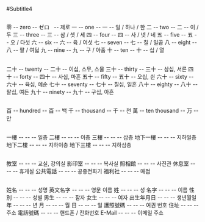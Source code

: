 #Subtitle4

##

零 -- zero -- ゼロ   -- 제로
一 -- one -- 一 -- 일 / 하나 / 한
二 -- two -- 二 -- 이 / 두
三 -- three -- 三 -- 삼 / 셋 / 세
四 -- four -- 四 -- 사 / 넷 / 네
五 -- five -- 五 -- 오 / 다섯
六 -- six -- 六 -- 육 / 여섯
七 -- seven -- 七 -- 칠 / 일곱
八 -- eight -- 八 -- 팔 / 여덟
九 -- nine -- 九 -- 구 / 아홉
十 -- ten -- 十 -- 십 / 열

##

二十 -- twenty -- 二十 -- 이십, 스무, 스물
三十 -- thirty -- 三十 -- 삼십, 서른
四十 -- forty -- 四十 -- 사십, 마흔
五十 -- fifty -- 五十 -- 오십, 쉰
六十 -- sixty -- 六十 -- 육십, 예순
七十 -- seventy -- 七十 -- 칠십, 일흔
八十 -- eighty -- 八十 -- 팔십, 여든
九十 -- ninety -- 九十 -- 구십, 아흔

##

百 -- hundred -- 百 -- 백
千 -- thousand -- 千 -- 천
萬 -- ten thousand -- 万 -- 만

##

一樓 -- -- -- 일층
二樓 -- -- -- 이층
三樓 -- -- -- 삼층
地下一樓 -- -- -- 지하일층
地下二樓 -- -- -- 지하이층
地下三樓 -- -- -- 지하삼층

##

教室 -- -- -- 교실, 강의실
影印室 -- -- -- 복사실
照相館 -- -- -- 사진관
休息室 -- -- -- 휴게실
公共電話 -- -- -- 공중전화기
福利社 -- -- -- 매점

##

姓名 -- -- -- 성명
英文名字 -- -- -- 영문 이름
姓 -- -- -- 성
名字 -- -- -- 이름
性別 -- -- -- 성별
男生 -- -- -- 잠자
女生 -- -- -- 여자
出生年月日 -- -- -- 생년월일
年 -- -- -- 년
月 -- -- -- 월
日 -- -- -- 일
護照號碼 -- -- -- 여권 번호
住址 -- -- -- 주소
電話號碼 -- -- -- 핸드폰 / 전화번호
E-Mail -- -- -- 이메일 주소
